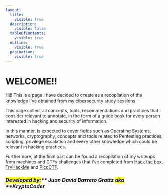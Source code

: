 ```yaml
---
layout:
  title:
    visible: true
  description:
    visible: false
  tableOfContents:
    visible: true
  outline:
    visible: true
  pagination:
    visible: true
---
```


# WELCOME!!

Hi!! This is a page I have decided to create as a recopilation of the knowledge I've obtained from my cibersecurity study sessions.&#x20;

This page collect all concepts, tools, recommendations and practices that I consider relevant to annotate, in the form of a guide book for every person interested in hacking and security of information.

In this manner, is expected to cover fields such as Operating Systems, networks, cryptography, concepts and tools related to Pentesting practices, scripting, privilege escalation and every other knowledge which could be relevant in hacking practices.

Furthermore, at the final part can be found a recopilation of my writeups from machines and CTFs challenges that i've completed from [Hack the box](https://www.hackthebox.com/), [TryHackMe](https://tryhackme.com/) and [PicoCTF](https://picoctf.org/).

### _<mark style="color:blue;">**Developed by:**</mark>** ****Juan David Barreto Grattz**** **<mark style="color:blue;">**aka**</mark>** ****KryptoCoder**_
